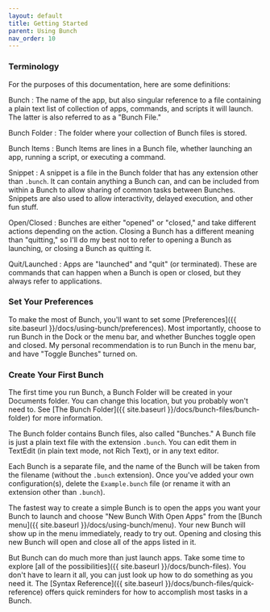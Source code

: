 ```yaml
---
layout: default
title: Getting Started
parent: Using Bunch
nav_order: 10
---
```

### Terminology

For the purposes of this documentation, here are some definitions:

Bunch
: The name of the app, but also singular reference to a file containing a plain text list of collection of apps, commands, and scripts it will launch. The latter is also referred to as a "Bunch File."

Bunch Folder
: The folder where your collection of Bunch files is stored.

Bunch Items
: Bunch Items are lines in a Bunch file, whether launching an app, running a script, or executing a command.

Snippet
: A snippet is a file in the Bunch folder that has any extension other than `.bunch`. It can contain anything a Bunch can, and can be included from within a Bunch to allow sharing of common tasks between Bunches. Snippets are also used to allow interactivity, delayed execution, and other fun stuff.

Open/Closed
: Bunches are either "opened" or "closed," and take different actions depending on the action. Closing a Bunch has a different meaning than "quitting," so I'll do my best not to refer to opening a Bunch as launching, or closing a Bunch as quitting it.

Quit/Launched
: Apps are "launched" and "quit" (or terminated). These are commands that can happen when a Bunch is open or closed, but they always refer to applications.


### Set Your Preferences

To make the most of Bunch, you'll want to set some [Preferences]({{ site.baseurl }}/docs/using-bunch/preferences). Most importantly, choose to run Bunch in the Dock or the menu bar, and whether Bunches toggle open and closed. My personal recommendation is to run Bunch in the menu bar, and have "Toggle Bunches" turned on.

### Create Your First Bunch

The first time you run Bunch, a Bunch Folder will be created in your Documents folder. You can change this location, but you probably won't need to. See [The Bunch Folder]({{ site.baseurl }}/docs/bunch-files/bunch-folder) for more information.

The Bunch folder contains Bunch files, also called "Bunches." A Bunch file is just a plain text file with the extension `.bunch`. You can edit them in TextEdit (in plain text mode, not Rich Text), or in any text editor.

Each Bunch is a separate file, and the name of the Bunch will be taken from the filename (without the `.bunch` extension). Once you've added your own configuration(s), delete the `Example.bunch` file (or rename it with an extension other than `.bunch`).

The fastest way to create a simple Bunch is to open the apps you want your Bunch to launch and choose "New Bunch With Open Apps" from the [Bunch menu]({{ site.baseurl }}/docs/using-bunch/menu). Your new Bunch will show up in the menu immediately, ready to try out. Opening and closing this new Bunch will open and close all of the apps listed in it.

But Bunch can do much more than just launch apps. Take some time to explore [all of the possibilities]({{ site.baseurl }}/docs/bunch-files). You don't have to learn it all, you can just look up how to do something as you need it. The [Syntax Reference]({{ site.baseurl }}/docs/bunch-files/quick-reference) offers quick reminders for how to accomplish most tasks in a Bunch.
